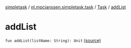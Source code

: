 [simpletask](../../index.md) / [nl.mpcjanssen.simpletask.task](../index.md) / [Task](index.md) / [addList](.)

# addList

`fun addList(listName: String): Unit` [(source)](https://github.com/mpcjanssen/simpletask-android/blob/master/src/main/java/nl/mpcjanssen/simpletask/task/Task.kt#L332)